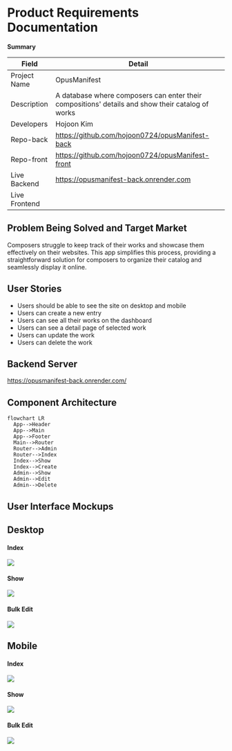 # Product Requirements Documentation

**Summary**

| Field         | Detail                                                                                           |
| ------------- | ------------------------------------------------------------------------------------------------ |
| Project Name  | OpusManifest                                                                                     |
| Description   | A database where composers can enter their compositions' details and show their catalog of works |
| Developers    | Hojoon Kim                                                                                       |
| Repo-back     | https://github.com/hojoon0724/opusManifest-back                                                  |
| Repo-front    | https://github.com/hojoon0724/opusManifest-front                                                 |
| Live Backend  | https://opusmanifest-back.onrender.com                                                           |
| Live Frontend |                                                                                                  |

## Problem Being Solved and Target Market

Composers struggle to keep track of their works and showcase them effectively on their websites. This app simplifies this process, providing a straightforward solution for composers to organize their catalog and seamlessly display it online.

## User Stories

- Users should be able to see the site on desktop and mobile
- Users can create a new entry
- Users can see all their works on the dashboard
- Users can see a detail page of selected work
- Users can update the work
- Users can delete the work

## Backend Server

https://opusmanifest-back.onrender.com/

## Component Architecture

```mermaid
flowchart LR
  App-->Header
  App-->Main
  App-->Footer
  Main-->Router
  Router-->Admin
  Router-->Index
  Index-->Show
  Index-->Create
  Admin-->Show
  Admin-->Edit
  Admin-->Delete
```

## User Interface Mockups

## Desktop

#### Index

<img src="./wireframeMockup/Index@1x.png">

#### Show

<img src="./wireframeMockup/Show@1x.png">

#### Bulk Edit

<img src="./wireframeMockup/Bulk Edit@1x.png">

## Mobile

#### Index

<img src="./wireframeMockup/Index Mobile.png">

#### Show

<img src="./wireframeMockup/Show Mobile.png">

#### Bulk Edit

<img src="./wireframeMockup/Bulk Edit Mobile.png">
